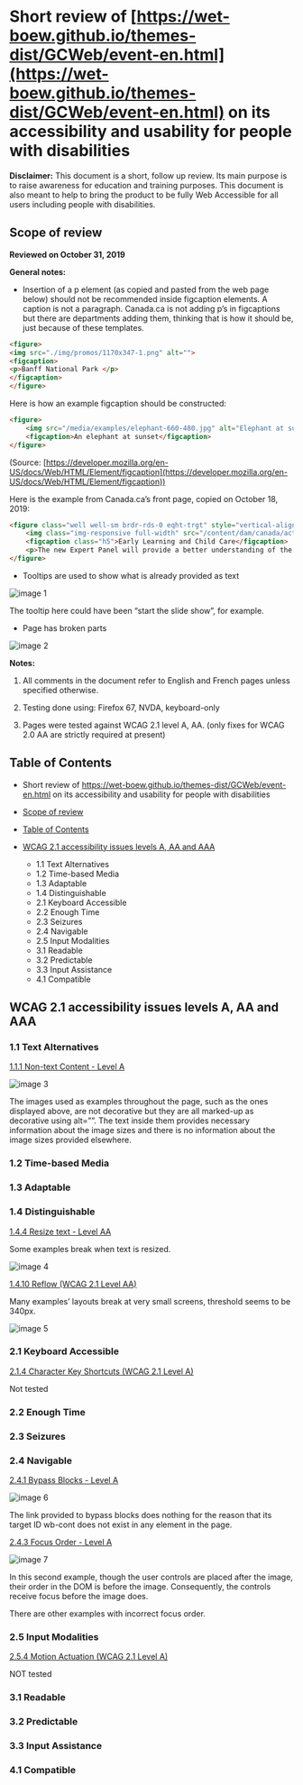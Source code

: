 # Short review of [https://wet-boew.github.io/themes-dist/GCWeb/event-en.html](https://wet-boew.github.io/themes-dist/GCWeb/event-en.html) on its accessibility and usability for people with disabilities

**Disclaimer:** This document is a short, follow up review. Its main purpose is to raise awareness for education and training purposes. This document is also meant to help to bring the product to be fully Web Accessible for all users including people with disabilities.

## Scope of review
**Reviewed on October 31, 2019**

**General notes:**

* Insertion of a p element (as copied and pasted from the web page below) should not be recommended inside figcaption elements. A caption is not a paragraph. Canada.ca is not adding p’s in figcaptions but there are departments adding them, thinking that is how it should be, just because of these templates.

```html
<figure>
<img src="./img/promos/1170x347-1.png" alt="">
<figcaption>
<p>Banff National Park </p>
</figcaption>
</figure>
```

Here is how an example figcaption should be constructed:

```html
<figure>
    <img src="/media/examples/elephant-660-480.jpg" alt="Elephant at sunset">
    <figcaption>An elephant at sunset</figcaption>
</figure>
```

(Source: [https://developer.mozilla.org/en-US/docs/Web/HTML/Element/figcaption](https://developer.mozilla.org/en-US/docs/Web/HTML/Element/figcaption))

Here is the example from Canada.ca’s front page, copied on October 18, 2019:

```html
<figure class="well well-sm brdr-rds-0 eqht-trgt" style="vertical-align: top; min-height: 394px;">
	<img class="img-responsive full-width" src="/content/dam/canada/activities/20190911-1-520x200.jpg" alt="">
	<figcaption class="h5">Early Learning and Child Care</figcaption>
	<p>The new Expert Panel will provide a better understanding of the early learning and child care landscape in Canada.</p>
</figure>
```

* Tooltips are used to show what is already provided as text

<img src="2020-assets/GCWeb-event-en_WCAG_2.1_EvaluationNotes/image1.png" alt="image 1"/>

The tooltip here could have been “start the slide show”, for example.

* Page has broken parts

<img src="2020-assets/GCWeb-event-en_WCAG_2.1_EvaluationNotes/image2.png" alt="image 2"/>

**Notes:**

1.	All comments in the document refer to English and French pages unless specified otherwise. 

2.	Testing done using: Firefox 67, NVDA, keyboard-only

3.	Pages were tested against WCAG 2.1 level A, AA. (only fixes for WCAG 2.0 AA are strictly required at present)


## Table of Contents

* Short review of https://wet-boew.github.io/themes-dist/GCWeb/event-en.html on its accessibility and usability for people with disabilities

* [Scope of review](#user-content-scope-of-review)

* [Table of Contents](#user-content-table-of-contents)

* [WCAG 2.1 accessibility issues levels A, AA and AAA](#user-content-wcag-21-accessibility-issues-levels-a-aa-and-aaa)
    * 1.1 Text Alternatives
    * 1.2 Time-based Media
    * 1.3 Adaptable
    * 1.4 Distinguishable
    * 2.1 Keyboard Accessible
    * 2.2 Enough Time
    * 2.3 Seizures
    * 2.4 Navigable
    * 2.5 Input Modalities 
    * 3.1 Readable
    * 3.2 Predictable
    * 3.3 Input Assistance
    * 4.1 Compatible

## WCAG 2.1 accessibility issues levels A, AA and AAA
### 1.1 Text Alternatives
[1.1.1 Non-text Content - Level A](https://www.w3.org/WAI/WCAG21/Understanding/non-text-content.html)

<img src="2020-assets/GCWeb-event-en_WCAG_2.1_EvaluationNotes/image3.png" alt="image 3"/>

The images used as examples throughout the page, such as the ones displayed above, are not decorative but they are all marked-up as decorative using alt=””. The text inside them provides necessary information about the image sizes and there is no information about the image sizes provided elsewhere.

### 1.2 Time-based Media

### 1.3 Adaptable

### 1.4 Distinguishable
[1.4.4 Resize text - Level AA](https://www.w3.org/WAI/WCAG21/Understanding/resize-text.html)

Some examples break when text is resized.

<img src="2020-assets/GCWeb-event-en_WCAG_2.1_EvaluationNotes/image4.png" alt="image 4"/>

[1.4.10 Reflow (WCAG 2.1 Level AA)](https://www.w3.org/WAI/WCAG21/Understanding/reflow)

Many examples’ layouts break at very small screens, threshold seems to be 340px.

<img src="2020-assets/GCWeb-event-en_WCAG_2.1_EvaluationNotes/image5.png" alt="image 5"/>

### 2.1 Keyboard Accessible
[2.1.4 Character Key Shortcuts (WCAG 2.1 Level A)](https://www.w3.org/WAI/WCAG21/Understanding/character-key-shortcuts)

Not tested

### 2.2 Enough Time
### 2.3 Seizures
### 2.4 Navigable
[2.4.1 Bypass Blocks - Level A](https://www.w3.org/WAI/WCAG21/Understanding/bypass-blocks.html)

<img src="2020-assets/GCWeb-event-en_WCAG_2.1_EvaluationNotes/image6.png" alt="image 6"/>

The link provided to bypass blocks does nothing for the reason that its target ID wb-cont does not exist in any element in the page.

[2.4.3 Focus Order - Level A](https://www.w3.org/WAI/WCAG21/Understanding/focus-order.html)

<img src="2020-assets/GCWeb-event-en_WCAG_2.1_EvaluationNotes/image7.png" alt="image 7"/>

In this second example, though the user controls are placed after the image, their order in the DOM is before the image. Consequently, the controls receive focus before the image does.

There are other examples with incorrect focus order.

### 2.5 Input Modalities
[2.5.4 Motion Actuation (WCAG 2.1 Level A)](https://www.w3.org/WAI/WCAG21/Understanding/motion-actuation)

NOT tested

### 3.1 Readable
### 3.2 Predictable
### 3.3 Input Assistance
### 4.1 Compatible
